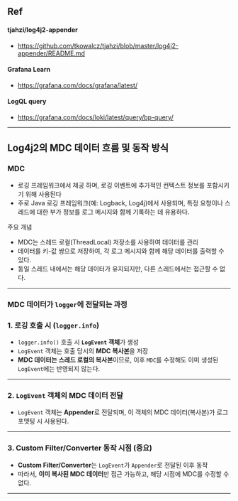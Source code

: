 ## Ref
#### tjahzi/log4j2-appender
- https://github.com/tkowalcz/tjahzi/blob/master/log4j2-appender/README.md
#### Grafana Learn
- https://grafana.com/docs/grafana/latest/
#### LogQL query
- https://grafana.com/docs/loki/latest/query/bp-query/

---
## Log4j2의 MDC 데이터 흐름 및 동작 방식

### MDC 
- 로깅 프레임워크에서 제공 하며, 로깅 이벤트에 추가적인 컨텍스트 정보를 포함시키기 위해 사용된다 
- 주로 Java 로깅 프레임워크(예: Logback, Log4j)에서 사용되며, 특정 요청이나 스레드에 대한 부가 정보를 로그 메시지와 함께 기록하는 데 유용하다.

주요 개념
- MDC는 스레드 로컬(ThreadLocal) 저장소를 사용하여 데이터를 관리
- 데이터를 키-값 쌍으로 저장하여, 각 로그 메시지와 함께 해당 데이터를 출력할 수 있다.
- 동일 스레드 내에서는 해당 데이터가 유지되지만, 다른 스레드에서는 접근할 수 없다.

---

### MDC 데이터가 `logger`에 전달되는 과정

### **1. 로깅 호출 시 (`logger.info`)**
- `logger.info()` 호출 시 **`LogEvent` 객체**가 생성
- `LogEvent` 객체는 호출 당시의 **MDC 복사본**을 저장
- **MDC 데이터는 스레드 로컬의 복사본**이므로, 이후 `MDC`를 수정해도 이미 생성된 `LogEvent`에는 반영되지 않는다.

---

### **2. `LogEvent` 객체의 MDC 데이터 전달**
- `LogEvent` 객체는 **Appender**로 전달되며, 이 객체의 MDC 데이터(복사본)가 로그 포맷팅 시 사용된다.

---

### **3. Custom Filter/Converter 동작 시점 (중요)**
- **Custom Filter/Converter**는 `LogEvent`가 `Appender`로 전달된 이후 동작
- 따라서, **이미 복사된 MDC 데이터**만 접근 가능하고, 해당 시점에 MDC를 수정할 수 없다.

---
